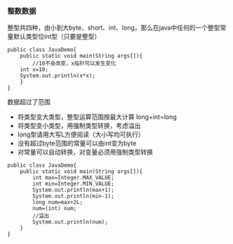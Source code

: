 ### 整数数据
整型共四种，由小到大byte、short、int、long，那么在java中任何的一个整型常量默认类型位int型（只要是整型）
```
public class JavaDemo{
    public static void main(String args[]){
        //10不会改变，x指针可以发生变化
    int x=10;
    System.out.println(x*x);
    }
}
```
数据超过了范围
-   将类型变大类型，整型运算范围按最大计算 long+int=long 
-   将类型变小类型，用强制类型转换，考虑溢出
-   long型请用大写L方便阅读（大小写均可执行）
-   没有超过byte范围的常量可以由int变为byte
-   对常量可以自动转换，对变量必须用强制类型转换
```
public class JavaDemo{
    public static void main(String args[]){
        int max=Integer.MAX_VALUE;
        int min=Integer.MIN_VALUE;
        System.out.println(max+1);
        System.out.println(min-1);
        long num=max+2L;
        num=(int) num;
        //溢出
        System.out.println(num);
    }
}
```